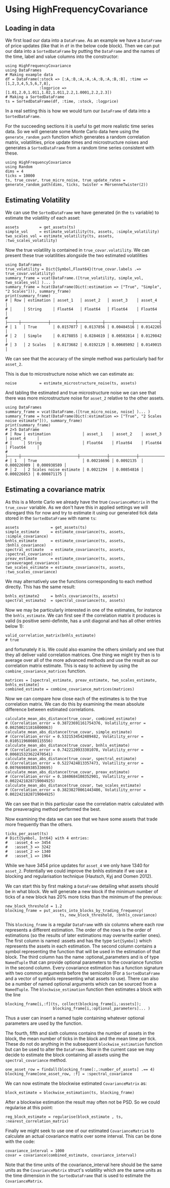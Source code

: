 
# Using HighFrequencyCovariance

## Loading in data

We first load our data into a `DataFrame`. As an example we have a `DataFrame` of price updates (like that in `df` in the below code block).
Then we can put our data into a `SortedDataFrame` by putting the `DataFrame` and the names of the time, label and value columns into the constructor:
```
using HighFrequencyCovariance
using DataFrames
# Making example data
df = DataFrame(:stock => [:A,:B,:A,:A,:A,:B,:A,:B,:B], :time => [1,2,3,4,5,5,6,7,8],
               :logprice => [1.01,2.0,1.011,1.02,1.011,2.2,1.0001,2.2,2.3])
# Making a SortedDataFrame
ts = SortedDataFrame(df, :time, :stock, :logprice)
```
In a real setting this is how we would turn our `DataFrame` of data into a `SortedDataFrame`.

For the succeeding sections it is useful to get more realistic time series data. So we will generate some Monte Carlo data here using the `generate_random_path` function which generates a random correlation matrix, volatilities, price update times and microstructure noises and generates a `SortedDataFrame` from a random time series consistent with these.
```
using HighFrequencyCovariance
using Random
dims = 4
ticks = 10000
ts, true_covar, true_micro_noise, true_update_rates = generate_random_path(dims, ticks, twister = MersenneTwister(2))
```

## Estimating Volatility

We can use the `SortedDataFrame` we have generated (in the `ts` variable) to estimate the volatility of each asset:
```
assets         = get_assets(ts)
simple_vol     = estimate_volatility(ts, assets, :simple_volatility)
two_scales_vol = estimate_volatility(ts, assets, :two_scales_volatility)
```

Now the true volatility is contained in `true_covar.volatility`. We can present these true volatilities alongside the two estimated volatilities

```
using DataFrames
true_volatility = Dict{Symbol,Float64}(true_covar.labels .=> true_covar.volatility)
summary_frame = vcat(DataFrame.([true_volatility, simple_vol, two_scales_vol] )... )
summary_frame = hcat(DataFrame(Dict(:estimation => ["True", "Simple", "2 Scales"])), summary_frame)
print(summary_frame)
# │ Row │ estimation │ asset_1   │ asset_2   │ asset_3    │ asset_4   │
# │     │ String     │ Float64   │ Float64   │ Float64    │ Float64   │
# ├─────┼────────────┼───────────┼───────────┼────────────┼───────────┤
# │ 1   │ True       │ 0.0157077 │ 0.0137856 │ 0.00484516 │ 0.0142265 │
# │ 2   │ Simple     │ 0.0178855 │ 0.0284619 │ 0.00502814 │ 0.0129842 │
# │ 3   │ 2 Scales   │ 0.0173682 │ 0.0192129 │ 0.00605092 │ 0.0149015 │
```
We can see that the accuracy of the simple method was particularly bad for `asset_2`.

This is due to microstructure noise which we can estimate as:
```
noise          = estimate_microstructure_noise(ts, assets)
```
And tabling the estimated and true microstructure noise we can see that there was more
microstructure noise for `asset_2` relative to the other assets.
```
using DataFrames
summary_frame = vcat(DataFrame.([true_micro_noise, noise] )... )
summary_frame = hcat(DataFrame(Dict(:estimation => ["True", "2 Scales noise estimate"])), summary_frame)
print(summary_frame)
# 2×5 DataFrame
# │ Row │ estimation              │ asset_1    │ asset_2    │ asset_3     │ asset_4     │
# │     │ String                  │ Float64    │ Float64    │ Float64     │ Float64     │
# ├─────┼─────────────────────────┼────────────┼────────────┼─────────────┼─────────────┤
# │ 1   │ True                    │ 0.00216696 │ 0.0092135  │ 0.000226909 │ 0.000938589 │
# │ 2   │ 2 Scales noise estimate │ 0.0021294  │ 0.00854816 │ 0.000226053 │ 0.000871175 │
```

## Estimating a covariance matrix

As this is a Monte Carlo we already have the true `CovarianceMatrix` in the `true_covar` variable. As we don't have this in applied settings we will disregard this for now and try to estimate it using our generated tick data stored in the `SortedDataFrame` with name `ts`:
```
assets              = get_assets(ts)
simple_estimate     = estimate_covariance(ts, assets, :simple_covariance)
bnhls_estimate      = estimate_covariance(ts, assets, :bnhls_covariance)
spectral_estimate   = estimate_covariance(ts, assets, :spectral_covariance)
preav_estimate      = estimate_covariance(ts, assets, :preaveraged_covariance)
two_scales_estimate = estimate_covariance(ts, assets, :two_scales_covariance)
```

We may alternatively use the functions corresponding to each method directly. This has the same result:
```
bnhls_estimate2     = bnhls_covariance(ts, assets)
spectral_estimate2  = spectral_covariance(ts, assets)
```

Now we may be particularly interested in one of the estimates, for instance the `bnhls_estimate`. We can first see if the correlation matrix it produces is valid (is positive semi-definite, has a unit diagonal and has all other entries below 1):
```
valid_correlation_matrix(bnhls_estimate)
# true
```
and fortunately it is. We could also examine the others similarly and see that they all deliver valid correlation matrices. One thing we might try then is to average over all of the more advanced methods and use the result as our correlation matrix estimate. This is easy to achieve by using the `combine_covariance_matrices` function.
```
matrices = [spectral_estimate, preav_estimate, two_scales_estimate, bnhls_estimate]
combined_estimate = combine_covariance_matrices(matrices)
```

Now we can compare how close each of the estimates is to the true correlation matrix. We can do this by examining the mean absolute difference between estimated correlations.
```
calculate_mean_abs_distance(true_covar, combined_estimate)
# (Correlation_error = 0.38723691161754376, Volatility_error = 0.002500211816000063)
calculate_mean_abs_distance(true_covar, simple_estimate)
# (Correlation_error = 0.5321534542489482, Volatility_error = 0.010511960080115556)
calculate_mean_abs_distance(true_covar, bnhls_estimate)
# (Correlation_error = 0.7422120933301078, Volatility_error = 0.006815323622470541)
calculate_mean_abs_distance(true_covar, spectral_estimate)
# (Correlation_error = 0.5227424813357473, Volatility_error = 0.007669889385330695)
calculate_mean_abs_distance(true_covar, preav_estimate)
# (Correlation_error = 0.1840684108352901, Volatility_error = 0.0022421828719004925)
calculate_mean_abs_distance(true_covar, two_scales_estimate)
# (Correlation_error = 0.38238270061443486, Volatility_error = 0.0022421828719004925)
```
We can see that in this particular case the correlation matrix calculated with the preaveraging method performed the best.

Now examining the data we can see that we have some assets that trade more frequently than the others.
```
ticks_per_asset(ts)
# Dict{Symbol, Int64} with 4 entries:
#   :asset_4 => 3454
#   :asset_3 => 3242
#   :asset_2 => 1340
#   :asset_1 => 1964
```
While we have 3454 price updates for `asset_4` we only have 1340 for `asset_2`. Potentially we could improve the bnhls estimate if we use a blocking and regularisation technique (Hautsch, Kyj and Oomen  2012).

We can start this by first making a `DataFrame` detailing what assets should be in what block.
We will generate a new block if the minimum number of ticks of a new block has 20% more ticks than the minimum of the previous:
```
new_block_threshold = 1.2
blocking_frame = put_assets_into_blocks_by_trading_frequency(
                        ts, new_block_threshold, :bnhls_covariance)
```
This `blocking_frame` is a regular `DataFrame` with six columns where each row represents a different estimation. The order of the rows is the order of estimations (so the results of later estimations may overwrite earlier ones). The first column is named :assets and has the type `Set{Symbol}` which represents the assets in each estimation. The second column contains a symbol representing the function that will be used in the estimation of that block. The third column has the name :optional\_parameters and is of type `NamedTuple` that can provide optional parameters to the covariance function in the second column.
Every covariance estimation has a function signature with two common arguments before the semicolon (For a `SortedDataFrame` and a vector of symbols representing what assets to use). There can also be a number of named optional arguments which can be sourced from a `NamedTuple`.
The `blockwise_estimation` function then estimates a block with the line
```
blocking_frame[i,:f](ts, collect(blocking_frame[i,:assets]);
                     blocking_frame[i,:optional_parameters]... )
```
Thus a user can insert a named tuple containing whatever optional parameters are used by the function.

The fourth, fifth and sixth columns contains the number of assets in the block, the mean number of ticks in the block and the mean time per tick.
These do not do anything in the subsequent `blockwise_estimation` function but can be used to alter the `DataFrame`.
Now in the current case we may decide to estimate the block containing all assets using the `spectral_covariance` method.
```
one_asset_row = findall(blocking_frame[:,:number_of_assets] .== 4)
blocking_frame[one_asset_row, :f] = :spectral_covariance
```

We can now estimate the blockwise estimated `CovarianceMatrix` as:
```
block_estimate = blockwise_estimation(ts, blocking_frame)
```
After a blockwise estimation the result may often not be PSD. So we could regularise at this point:
```
reg_block_estimate = regularise(block_estimate , ts, :nearest_correlation_matrix)
```
Finally we might seek to use one of our estimated `CovarianceMatrix`s to calculate an actual covariance matrix over some interval. This can be done with the code:
```
covariance_interval = 1000
covar = covariance(combined_estimate, covariance_interval)
```
Note that the time units of the covariance\_interval here should be the same units as the `CovarianceMatrix` struct's volatility which are the same units as the time dimension in the `SortedDataFrame` that is used to estimate the `CovarianceMatrix`.
